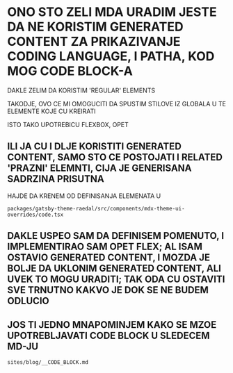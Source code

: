 # ONO STO ZELI MDA URADIM JESTE DA NE KORISTIM GENERATED CONTENT ZA PRIKAZIVANJE CODING LANGUAGE, I PATHA, KOD MOG CODE BLOCK-A

DAKLE ZELIM DA KORISTIM 'REGULAR' ELEMENTS

TAKODJE, OVO CE MI OMOGUCITI DA SPUSTIM STILOVE IZ GLOBALA U TE ELEMENTE KOJE CU KREIRATI

ISTO TAKO UPOTREBICU FLEXBOX, OPET

## ILI JA CU I DLJE KORISTITI GENERATED CONTENT, SAMO STO CE POSTOJATI I RELATED 'PRAZNI' ELEMNTI, CIJA JE GENERISANA SADRZINA PRISUTNA

HAJDE DA KRENEM OD DEFINISANJA ELEMENATA U

`packages/gatsby-theme-raedal/src/components/mdx-theme-ui-overrides/code.tsx`

## DAKLE USPEO SAM DA DEFINISEM POMENUTO, I IMPLEMENTIRAO SAM OPET FLEX; AL ISAM OSTAVIO GENERATED CONTENT, I MOZDA JE BOLJE DA UKLONIM GENERATED CONTENT, ALI UVEK TO MOGU URADITI; TAK ODA CU OSTAVITI SVE TRNUTNO KAKVO JE DOK SE NE BUDEM ODLUCIO

## JOS TI JEDNO MNAPOMINJEM KAKO SE MZOE UPOTREBLJAVATI CODE BLOCK U SLEDECEM MD-JU

`sites/blog/__CODE_BLOCK.md`